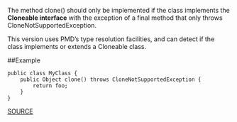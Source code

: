 The method clone() should only be implemented if the class implements the **Cloneable interface** with the exception of a final method that only throws CloneNotSupportedException. 

This version uses PMD’s type resolution facilities, and can detect if the class implements or extends a Cloneable class.

##Example

	public class MyClass { 
		public Object clone() throws CloneNotSupportedException { 
			return foo; 
		} 
	}

[SOURCE](http://pmd.sourceforge.net/pmd-5.3.2/pmd-java/rules/java/typeresolution.html#CloneMethodMustImplementCloneable)

